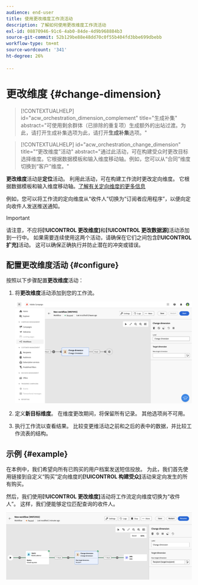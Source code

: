 ```yaml
---
audience: end-user
title: 使用更改维度工作流活动
description: 了解如何使用更改维度工作流活动
exl-id: 08870946-91c6-4ab0-84de-4d9b968884b3
source-git-commit: 52b129be88e48dd70c0f55b404fd3bbe699dbebb
workflow-type: tm+mt
source-wordcount: '341'
ht-degree: 26%

---
```


# 更改维度 {#change-dimension}

>[!CONTEXTUALHELP]
>id="acw_orchestration_dimension_complement"
>title="生成补集"
>abstract="可使用剩余群体（已排除的重复项）生成额外的出站过渡。为此，请打开生成补集选项为此，请打开&#x200B;**生成补集**&#x200B;选项。"

>[!CONTEXTUALHELP]
>id="acw_orchestration_change_dimension"
>title="“更改维度”活动"
>abstract="通过此活动，可在构建受众时更改目标选择维度。它根据数据模板和输入维度移动轴。例如，您可以从“合同”维度切换到“客户”维度。"

**更改维度**&#x200B;活动是&#x200B;**定位**&#x200B;活动。 利用此活动，可在构建工作流时更改定向维度。 它根据数据模板和输入维度移动轴。[了解有关定向维度的更多信息](../../audience/about-recipients.md#targeting-dimensions)

例如，您可以将工作流的定向维度从“收件人”切换为“订阅者应用程序”，以便向定向收件人发送推送通知。

>[!IMPORTANT]
>
>请注意，不应将&#x200B;**[!UICONTROL 更改维度]**&#x200B;和&#x200B;**[!UICONTROL 更改数据源]**&#x200B;活动添加到一行中。 如果需要连续使用这两个活动，请确保在它们之间包含&#x200B;**[!UICONTROL 扩充]**&#x200B;活动。 这可以确保正确执行并防止潜在的冲突或错误。

## 配置更改维度活动 {#configure}

按照以下步骤配置&#x200B;**更改维度**&#x200B;活动：

1. 将&#x200B;**更改维度**&#x200B;活动添加到您的工作流。

   ![](../assets/workflow-change-dimension.png)

1. 定义&#x200B;**新目标维度**。 在维度更改期间，将保留所有记录。 其他选项尚不可用。

1. 执行工作流以查看结果。 比较变更维活动之前和之后的表中的数据，并比较工作流表的结构。

## 示例 {#example}

在本例中，我们希望向所有已购买的用户档案发送短信投放。 为此，我们首先使用链接到自定义“购买”定向维度的&#x200B;**[!UICONTROL 构建受众]**&#x200B;活动来定向发生的所有购买。

然后，我们使用&#x200B;**[!UICONTROL 更改维度]**&#x200B;活动将工作流定向维度切换为“收件人”。 这样，我们便能够定位匹配查询的收件人。

![](../assets/workflow-change-dimension-example.png)
